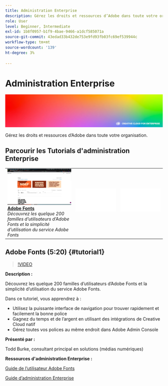 ```yaml
---
title: Administration Enterprise
description: Gérez les droits et ressources d’Adobe dans toute votre organisation
role: User
level: Beginner, Intermediate
exl-id: 1b8f0957-b1f9-4bae-9466-a1dcf585071a
source-git-commit: 43edad33b432de753e9fd93fb03fc69ef539944c
workflow-type: tm+mt
source-wordcount: '139'
ht-degree: 3%

---
```


# Administration Enterprise

![Image de héros du tutoriel](../assets/hero_cce.jpg)

Gérez les droits et ressources d’Adobe dans toute votre organisation.

## Parcourir les Tutorials d&#39;administration Enterprise

<table style="table-layout:fixed">
<tr>
 <td>
   <a href="enterprise.md#tutorial1">
      <img alt="Adobe Fonts" src="../assets/fonts_burke_thumbnail.jpg" />
   </a>
    <div>
   <a href="enterprise.md#tutorial1"><strong>Adobe Fonts</strong></a>
    </div>
    <em>Découvrez les quelque 200 familles d’utilisateurs d’Adobe Fonts et la simplicité d’utilisation du service Adobe Fonts</em>
    <br>
  </td>
  <td>
    <img alt="Espaceur" src="../assets/Whitespacer.png" />
    <div>
    <br>
  </td>
  <td>
    <img alt="Espaceur" src="../assets/Whitespacer.png" />
    <div>
    <br>
  </td>
</tr>
</table>

## Adobe Fonts (5:20) {#tutorial1}

>[!VIDEO](https://video.tv.adobe.com/v/328226?hidetitle=true)

**Description :**

Découvrez les quelque 200 familles d’utilisateurs d’Adobe Fonts et la simplicité d’utilisation du service Adobe Fonts.

Dans ce tutoriel, vous apprendrez à :
* Utilisez la puissante interface de navigation pour trouver rapidement et facilement la bonne police
* Gagnez du temps et de l’argent en utilisant des intégrations de Creative Cloud natif
* Gérez toutes vos polices au même endroit dans Adobe Admin Console

**Présenté par :**

Todd Burke, consultant principal en solutions (médias numériques)

**Ressources d&#39;administration Enterprise :**

[Guide de l’utilisateur Adobe Fonts](https://helpx.adobe.com/fonts/user-guide.html)

[Guide d’administration Enterprise](https://helpx.adobe.com/enterprise/admin-guide.html)
